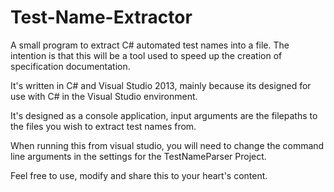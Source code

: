 # Test-Name-Extractor
A small program to extract C# automated test names into a file. 
The intention is that this will be a tool used to speed up the creation of specification documentation.

It's written in C# and Visual Studio 2013, mainly because its designed for use with C# in the Visual Studio environment. 

It's designed as a console application, input arguments are the filepaths to the files you wish to extract test names from.

When running this from visual studio, you will need to change the command line arguments in the settings for the TestNameParser Project.

Feel free to use, modify and share this to your heart's content.
